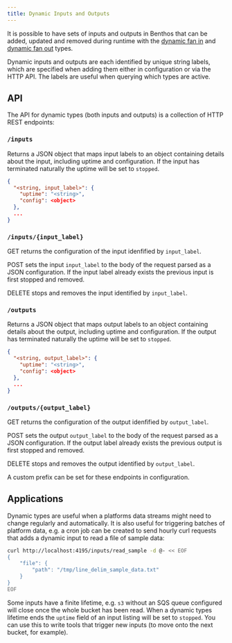 ```yaml
---
title: Dynamic Inputs and Outputs
---
```


It is possible to have sets of inputs and outputs in Benthos that can be added,
updated and removed during runtime with the [dynamic fan in][dynamic_inputs] and
[dynamic fan out][dynamic_outputs] types.

Dynamic inputs and outputs are each identified by unique string labels, which
are specified when adding them either in configuration or via the HTTP API. The
labels are useful when querying which types are active.

## API

The API for dynamic types (both inputs and outputs) is a collection of HTTP REST
endpoints:

### `/inputs`

Returns a JSON object that maps input labels to an object containing details
about the input, including uptime and configuration. If the input has terminated
naturally the uptime will be set to `stopped`.

``` json
{
  "<string, input_label>": {
    "uptime": "<string>",
    "config": <object>
  },
  ...
}
```

### `/inputs/{input_label}`

GET returns the configuration of the input idenfified by `input_label`.

POST sets the input `input_label` to the body of the request parsed as a JSON
configuration. If the input label already exists the previous input is first
stopped and removed.

DELETE stops and removes the input identified by `input_label`.

### `/outputs`

Returns a JSON object that maps output labels to an object containing details
about the output, including uptime and configuration. If the output has
terminated naturally the uptime will be set to `stopped`.

``` json
{
  "<string, output_label>": {
    "uptime": "<string>",
    "config": <object>
  },
  ...
}
```

### `/outputs/{output_label}`

GET returns the configuration of the output idenfified by `output_label`.

POST sets the output `output_label` to the body of the request parsed as a JSON
configuration. If the output label already exists the previous output is first
stopped and removed.

DELETE stops and removes the output identified by `output_label`.

A custom prefix can be set for these endpoints in configuration.

## Applications

Dynamic types are useful when a platforms data streams might need to change
regularly and automatically. It is also useful for triggering batches of
platform data, e.g. a cron job can be created to send hourly curl requests that
adds a dynamic input to read a file of sample data:

``` sh
curl http://localhost:4195/inputs/read_sample -d @- << EOF
{
	"file": {
		"path": "/tmp/line_delim_sample_data.txt"
	}
}
EOF
```

Some inputs have a finite lifetime, e.g. `s3` without an SQS queue configured
will close once the whole bucket has been read. When a dynamic types lifetime
ends the `uptime` field of an input listing will be set to `stopped`. You can
use this to write tools that trigger new inputs (to move onto the next bucket,
for example).

[dynamic_inputs]: /docs/components/inputs/dynamic
[dynamic_outputs]: /docs/components/outputs/dynamic

